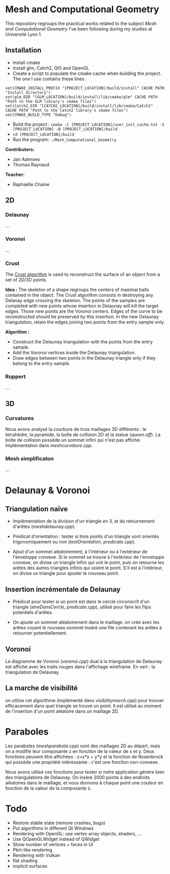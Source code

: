 # Mesh and Computational Geometry

This repository regroups the practical works related to the subject *Mesh and Computational Geometry* I've been following during my studies at Université Lyon 1.

## Installation

- Install cmake
- Install glm, Catch2, Qt5 and OpenGL
- Create a script to populate the cmake cache when building the project. The one I use contains these lines :
```
set(CMAKE_INSTALL_PREFIX "[PROJECT_LOCATION]/build/install" CACHE PATH "Install directory")
set(glm_DIR "[GLM_LOCATION]/build/install/lib/cmake/glm" CACHE PATH "Path to the GLM library's cmake files")
set(Catch2_DIR "[CATCH2_LOCATION]/build/install/lib/cmake/Catch2" CACHE PATH "Path to the Catch2 library's cmake files")
set(CMAKE_BUILD_TYPE "Debug")
```
- Build the project : `cmake -C [PROJECT_LOCATION]/user_init_cache.txt -S [PROJECT_LOCATION] -B [PROJECT_LOCATION]/build`
- `cd [PROJECT_LOCATION]/build`
- Run the program: `./Mesh_Computational_Geometry`

**Contributors:**
* Jan Aalmoes
* Thomas Raynaud

**Teacher:**
* Raphaëlle Chaine

## 2D

### Delaunay
...

### Voronoi
...

### Crust

The [Crust algorithm](https://web.mit.edu/manoli/crust/www/crust.html) is used to reconstruct the surface of an object from a set of 2D/3D points.

**Idea :**
The skeleton of a shape regroups the centers of maximal balls contained in the object. The Crust algorithm consists in destroying any Delanay edge crossing the skeleton. The points of the samples are completed with new points whose insertion in Delaunay will kill the target edges. Those new points are the Voronoi centers. Edges of the curve to be reconstructed should be preserved by this insertion. In the new Delaunay triangulation, retain the edges joining two points from the entry sample only.

**Algorithm :**
- Construct the Delaunay triangulation with the points from the entry sample.
- Add the Voronoi vertices inside the Delaunay triangulation.
- Draw edges between two points in the Delaunay triangle only if they belong to the entry sample.

### Ruppert

...

## 3D

### Curvatures

Nous avons analysé la courbure de trois maillages 3D différents : le tetrahèdre, la pyramide, la boîte de collision 2D et la statue (*queen.off*). La boîte de collision possède un sommet infini qui n'est pas affiché. Implémentation dans *meshcurvature.cpp*.

### Mesh simplificaton
...

# Delaunay & Voronoi

## Triangulation naïve

- Implémentation de la division d'un triangle en 3, et du retournement d'arêtes (*meshdelaunay.cpp*).

- Prédicat d'orientation : tester si trois points d'un triangle sont orientés trigonomiquement ou non (*testOrientation, predicate.cpp*).

- Ajout d'un sommet aléatoirement, à l'intérieur ou à l'extérieur de l'enveloppe convexe. Si le sommet se trouve à l'extérieur de l'enveloppe convexe, on divise un triangle infini qui voit le point, puis on retourne les arêtes des autres triangles infinis qui voient le point. S'il est à l'intérieur, on divise un triangle pour ajouter le nouveau point.

## Insertion incrémentale de Delaunay

- Prédicat pour tester si un point est dans le cercle circonscrit d'un triangle (*etreDansCercle, predicate.cpp*), utilisé pour faire les flips potentiels d'arêtes.

- On ajoute un sommet aléatoirement dans le maillage. on crée avec les arêtes voyant le nouveau sommet inséré une file contenant les arêtes à retourner potentiellement.

## Voronoi

Le diagramme de Voronoi (*voronoi.cpp*) dual à la triangulation de Delaunay est affiché avec les traits rouges dans l'affichage wireframe. En vert : la triangulation de Delaunay.

## La marche de visibilité

on utilise cet algorithme (implémenté dans *visibilitymarch.cpp*) pour trouver efficacement dans quel triangle se trouve un point. Il est utilisé au moment de l'insertion d'un point aléatoire dans un maillage 2D.

# Paraboles

Les paraboles (*meshparabola.cpp*) sont des maillages 2D au départ, mais on a modifié leur composante z en fonction de la valeur de x et y. Deux fonctions peuvent être affichées : z=x\*x + y\*y et la fonction de Rosenbrock qui possède une propriété intéressante : c'est une fonction non-convexe.

Nous avons utilisé ces fonctions pour tester si notre application génère bien des triangulations de Delaunay. On insère 2000 points à des endroits aléatoires dans le maillage, et nous donnons à chaque point une couleur en fonction de la valeur de la composante z.

# Todo

- Restore stable state (remove crashes, bugs)
- Put algorithms in different Qt Windows
- Rendering with OpenGL: use vertex array objects, shaders, ...
- Use QOpenGLWidget instead of QWidget
- Show number of vertices + faces in UI
- Pbrt-like rendering
- Rendering with Vulkan
- flat shading
- implicit surfaces